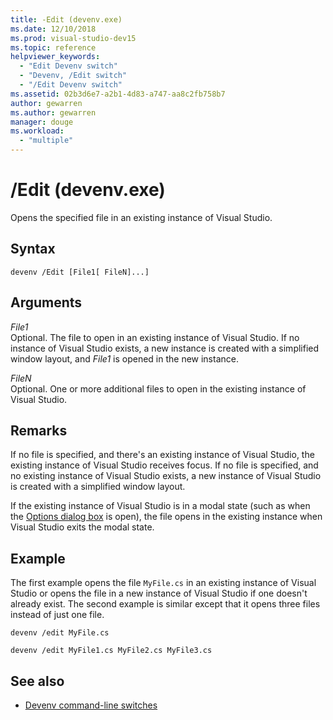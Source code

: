 ```yaml
---
title: -Edit (devenv.exe)
ms.date: 12/10/2018
ms.prod: visual-studio-dev15
ms.topic: reference
helpviewer_keywords:
  - "Edit Devenv switch"
  - "Devenv, /Edit switch"
  - "/Edit Devenv switch"
ms.assetid: 02b3d6e7-a2b1-4d83-a747-aa8c2fb758b7
author: gewarren
ms.author: gewarren
manager: douge
ms.workload:
  - "multiple"
---
```

# /Edit (devenv.exe)

Opens the specified file in an existing instance of Visual Studio.

## Syntax

```shell
devenv /Edit [File1[ FileN]...]
```

## Arguments

*File1*<br/>
Optional. The file to open in an existing instance of Visual Studio. If no instance of Visual Studio exists, a new instance is created with a simplified window layout, and *File1* is opened in the new instance.

*FileN*<br/>
 Optional. One or more additional files to open in the existing instance of Visual Studio.

## Remarks

If no file is specified, and there's an existing instance of Visual Studio, the existing instance of Visual Studio receives focus. If no file is specified, and no existing instance of Visual Studio exists, a new instance of Visual Studio is created with a simplified window layout.

If the existing instance of Visual Studio is in a modal state (such as when the [Options dialog box](../../ide/reference/options-dialog-box-visual-studio.md) is open), the file opens in the existing instance when Visual Studio exits the modal state.

## Example

The first example opens the file `MyFile.cs` in an existing instance of Visual Studio or opens the file in a new instance of Visual Studio if one doesn't already exist. The second example is similar except that it opens three files instead of just one file.

```shell
devenv /edit MyFile.cs

devenv /edit MyFile1.cs MyFile2.cs MyFile3.cs
```

## See also

- [Devenv command-line switches](../../ide/reference/devenv-command-line-switches.md)